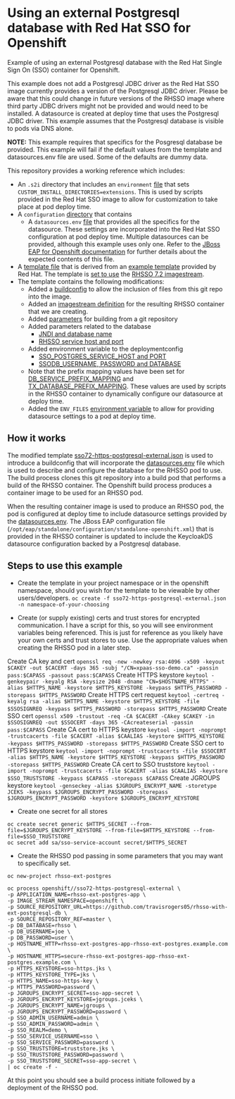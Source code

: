 # Using an external Postgresql database with Red Hat SSO for Openshift

Example of using an external Postgresql database with the Red Hat Single Sign On (SSO) container for Openshift.

This example does not add a Postgresql JDBC driver as the Red Hat SSO image currently provides a version of the Postgresql JDBC driver.  Please be aware that this could change in future versions of the RHSSO image where third party JDBC drivers might not be provided and would need to be installed.  A datasource is created at deploy time that uses the Postgresql JDBC driver.  This example assumes that the Postgresql database is visible to pods via DNS alone.

**NOTE:** This example requires that specifics for the Posgresql database be provided.  This example will fail if the default values from the template and datasources.env file are used.  Some of the defaults are dummy data.

This repository provides a working reference which includes:

- An `.s2i` directory that includes an `environment` [file](https://github.com/travisrogers05/rhsso-with-ext-postgresql-db/blob/master/.s2i/environment) that sets `CUSTOM_INSTALL_DIRECTORIES=extensions`.  This is used by scripts provided in the Red Hat SSO image to allow for customization to take place at pod deploy time.
- A `configuration` [directory](https://github.com/travisrogers05/rhsso-with-ext-postgresql-db/tree/master/configuration) that contains
  - A `datasources.env` [file](https://github.com/travisrogers05/rhsso-with-ext-postgresql-db/tree/master/configuration/datasources.env) that provides all the specifics for the datasource.  These settings are incorporated into the Red Hat SSO configuration at pod deploy time.  Multiple datasources can be provided, although this example uses only one.  Refer to the [JBoss EAP for Openshift documentation](https://access.redhat.com/documentation/en-us/red_hat_jboss_enterprise_application_platform/7.1/html-single/red_hat_jboss_enterprise_application_platform_for_openshift/#S2I-Artifacts) for further details about the expected contents of this file.
- A [template file](https://github.com/travisrogers05/rhsso-with-ext-postgresql-db/blob/master/sso72-https-postgresql-external.json) that is derived from an [example template](https://github.com/jboss-openshift/application-templates/blob/ose-v1.4.13/sso/sso72-https.json) provided by Red Hat.  The template is [set to use](https://github.com/travisrogers05/rhsso-with-ext-postgresql-db/blob/master/sso72-https-postgresql-external.json#L452-#L456) the [RHSSO 7.2 imagestream](https://access.redhat.com/containers/#/registry.access.redhat.com/redhat-sso-7/sso72-openshift).  
- The template contains the following modifications: 
  - Added a [buildconfig](https://github.com/travisrogers05/rhsso-with-ext-postgresql-db/blob/master/sso72-https-postgresql-external.json#L430-#L487) to allow the inclusion of files from this git repo into the image.
  - Added an [imagestream definition](https://github.com/travisrogers05/rhsso-with-ext-postgresql-db/blob/master/sso72-https-postgresql-external.json#L420-#L429) for the resulting RHSSO container that we are creating.
  - Added [parameters](https://github.com/travisrogers05/rhsso-with-ext-postgresql-db/blob/master/sso72-https-postgresql-external.json#L45-#L65) for building from a git repository
  - Added parameters related to the database
    - [JNDI and database name](https://github.com/travisrogers05/rhsso-with-ext-postgresql-db/blob/master/sso72-https-postgresql-external.json#L155-#L168)
    - [RHSSO service host and port](https://github.com/travisrogers05/rhsso-with-ext-postgresql-db/blob/master/sso72-https-postgresql-external.json#L259-#L272)
  - Added environment variable to the deploymentconfig
    - [SSO_POSTGRES_SERVICE_HOST and PORT](https://github.com/travisrogers05/rhsso-with-ext-postgresql-db/blob/master/sso72-https-postgresql-external.json#L730-#L737)
    - [SSODB_USERNAME, PASSWORD and DATABASE](https://github.com/travisrogers05/rhsso-with-ext-postgresql-db/blob/master/sso72-https-postgresql-external.json#L610-#L621)
  - Note that the prefix mapping values have been set for [DB_SERVICE_PREFIX_MAPPING](https://github.com/travisrogers05/rhsso-with-ext-postgresql-db/blob/master/sso72-https-postgresql-external.json#L602-#L605) and [TX_DATABASE_PREFIX_MAPPING](https://github.com/travisrogers05/rhsso-with-ext-postgresql-db/blob/master/sso72-https-postgresql-external.json#L622-#L625).  These values are used by scripts in the RHSSO container to dynamically configure our datasource at deploy time.
  - Added the `ENV_FILES` [environment variable](https://github.com/travisrogers05/rhsso-with-ext-postgresql-db/blob/master/sso72-https-postgresql-external.json#L638-#L641) to allow for providing datasource settings to a pod at deploy time.


## How it works

The modified template [sso72-https-postgresql-external.json](https://github.com/travisrogers05/rhsso-with-ext-postgresql-db/blob/master/sso72-https-postgresql-external.json) is used to introduce a buildconfig that will incorporate the [datasources.env](https://github.com/travisrogers05/rhsso-with-ext-postgresql-db/blob/master/configuration/datasources.env) file which is used to describe and configure the database for the RHSSO pod to use.  The build process clones this git repository into a build pod that performs a build of the RHSSO container.  The Openshift build process produces a container image to be used for an RHSSO pod.

When the resulting container image is used to produce an RHSSO pod, the pod is configured at deploy time to include datasource settings provided by the [datasources.env](https://github.com/travisrogers05/rhsso-with-ext-postgresql-db/blob/master/configuration/datasources.env).  The JBoss EAP configuration file (`/opt/eap/standalone/configuration/standalone-openshift.xml`) that is provided in the RHSSO container is updated to include the KeycloakDS datasource configuration backed by a Postgresql database.


## Steps to use this example

- Create the template in your project namespace or in the openshift namespace, should you wish for the template to be viewable by other users/developers.
`oc create -f sso72-https-postgresql-external.json -n namespace-of-your-choosing` 

- Create (or supply existing) certs and trust stores for encrypted communication.  I have a script for this, so you will see environment variables being referenced.  This is just for reference as you likely have your own certs and trust stores to use.  Use the appropriate values when creating the RHSSO pod in a later step.

Create CA key and cert
`openssl req -new -newkey rsa:4096 -x509 -keyout $CAKEY -out $CACERT -days 365 -subj "/CN=xpaas-sso-demo.ca" -passin pass:$CAPASS -passout pass:$CAPASS`
Create HTTPS keystore
`keytool -genkeypair -keyalg RSA -keysize 2048 -dname "CN=$HOSTNAME_HTTPS" -alias $HTTPS_NAME -keystore $HTTPS_KEYSTORE -keypass $HTTPS_PASSWORD -storepass $HTTPS_PASSWORD`
Create HTTPS cert request
`keytool -certreq -keyalg rsa -alias $HTTPS_NAME -keystore $HTTPS_KEYSTORE -file $SSOSIGNREQ -keypass $HTTPS_PASSWORD -storepass $HTTPS_PASSWORD`
Create SSO cert
`openssl x509 -trustout -req -CA $CACERT -CAkey $CAKEY -in $SSOSIGNREQ -out $SSOCERT -days 365 -CAcreateserial -passin pass:$CAPASS`
Create CA cert to HTTPS keystore
`keytool -import -noprompt -trustcacerts -file $CACERT -alias $CAALIAS -keystore $HTTPS_KEYSTORE -keypass $HTTPS_PASSWORD -storepass $HTTPS_PASSWORD`
Create SSO cert to HTTPS keystore
`keytool -import -noprompt -trustcacerts -file $SSOCERT -alias $HTTPS_NAME -keystore $HTTPS_KEYSTORE -keypass $HTTPS_PASSWORD -storepass $HTTPS_PASSWORD`
Create CA cert to SSO truststore
`keytool -import -noprompt -trustcacerts -file $CACERT -alias $CAALIAS -keystore $SSO_TRUSTSTORE -keypass $CAPASS -storepass $CAPASS`
Create JGROUPS keystore
`keytool -genseckey -alias $JGROUPS_ENCRYPT_NAME -storetype JCEKS -keypass $JGROUPS_ENCRYPT_PASSWORD -storepass $JGROUPS_ENCRYPT_PASSWORD -keystore $JGROUPS_ENCRYPT_KEYSTORE`

- Create one secret for all stores

~~~
oc create secret generic $HTTPS_SECRET --from-file=$JGROUPS_ENCRYPT_KEYSTORE --from-file=$HTTPS_KEYSTORE --from-file=$SSO_TRUSTSTORE
oc secret add sa/sso-service-account secret/$HTTPS_SECRET
~~~

- Create the RHSSO pod passing in some parameters that you may want to specifically set.
~~~
oc new-project rhsso-ext-postgres

oc process openshift//sso72-https-postgresql-external \
-p APPLICATION_NAME=rhsso-ext-postgres-app \
-p IMAGE_STREAM_NAMESPACE=openshift \
-p SOURCE_REPOSITORY_URL=https://github.com/travisrogers05/rhsso-with-ext-postgresql-db \
-p SOURCE_REPOSITORY_REF=master \
-p DB_DATABASE=rhsso \
-p DB_USERNAME=joe \
-p DB_PASSWORD=user \
-p HOSTNAME_HTTP=rhsso-ext-postgres-app-rhsso-ext-postgres.example.com \
-p HOSTNAME_HTTPS=secure-rhsso-ext-postgres-app-rhsso-ext-postgres.example.com \
-p HTTPS_KEYSTORE=sso-https.jks \
-p HTTPS_KEYSTORE_TYPE=jks \
-p HTTPS_NAME=sso-https-key \
-p HTTPS_PASSWORD=password \
-p JGROUPS_ENCRYPT_SECRET=sso-app-secret \
-p JGROUPS_ENCRYPT_KEYSTORE=jgroups.jceks \
-p JGROUPS_ENCRYPT_NAME=jgroups \
-p JGROUPS_ENCRYPT_PASSWORD=password \
-p SSO_ADMIN_USERNAME=admin \
-p SSO_ADMIN_PASSWORD=admin \
-p SSO_REALM=demo \
-p SSO_SERVICE_USERNAME=sso \
-p SSO_SERVICE_PASSWORD=password \
-p SSO_TRUSTSTORE=truststore.jks \
-p SSO_TRUSTSTORE_PASSWORD=password \
-p SSO_TRUSTSTORE_SECRET=sso-app-secret \
| oc create -f -
~~~

At this point you should see a build process initiate followed by a deployment of the RHSSO pod.
